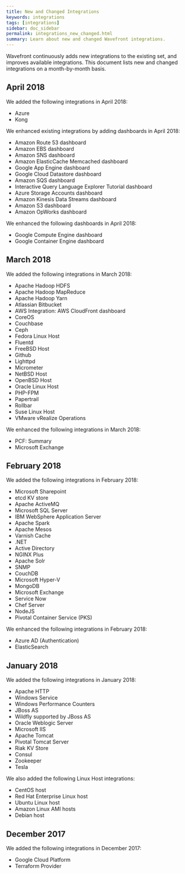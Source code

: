 ```yaml
---
title: New and Changed Integrations
keywords: integrations
tags: [integrations]
sidebar: doc_sidebar
permalink: integrations_new_changed.html
summary: Learn about new and changed Wavefront integrations.
---
```

Wavefront continuously adds new integrations to the existing set, and improves available integrations.
This document lists new and changed integrations on a month-by-month basis.

## April 2018

We added the following integrations in April 2018:

* Azure
* Kong

We enhanced existing integrations by adding dashboards in April 2018:

* Amazon Route 53 dashboard
* Amazon EBS dashboard
* Amazon SNS dashboard
* Amazon ElasticCache Memcached dashboard
* Google App Engine dashboard
* Google Cloud Datastore dashboard
* Amazon SQS dashboard
* Interactive Query Language Explorer Tutorial dashboard
* Azure Storage Accounts dashboard
* Amazon Kinesis Data Streams dashboard
* Amazon S3 dashboard
* Amazon OpWorks dashboard

We enhanced the following dashboards in April 2018:
* Google Compute Engine dashboard
* Google Container Engine dashboard

## March 2018

We added the following integrations in March 2018:

* Apache Hadoop HDFS
* Apache Hadoop MapReduce
* Apache Hadoop Yarn
* Atlassian Bitbucket
* AWS Integration: AWS CloudFront dashboard
* CoreOS
* Couchbase
* Ceph
* Fedora Linux Host
* Fluentd
* FreeBSD Host
* Github
* Lighttpd
* Micrometer
* NetBSD Host
* OpenBSD Host
* Oracle Linux Host
* PHP-FPM
* Papertrail
* Rollbar
* Suse Linux Host
* VMware vRealize Operations

We enhanced the following integrations in March 2018:
* PCF: Summary
* Microsoft Exchange

## February 2018

We added the following integrations in February 2018:

* Microsoft Sharepoint
* etcd KV store
* Apache ActiveMQ
* Microsoft SQL Server
* IBM WebSphere Application Server
* Apache Spark
* Apache Mesos
* Varnish Cache
* .NET
* Active Directory
* NGINX Plus
* Apache Solr
* SNMP
* CouchDB
* Microsoft Hyper-V
* MongoDB
* Microsoft Exchange
* Service Now
* Chef Server
* NodeJS
* Pivotal Container Service (PKS)

We enhanced the following integrations in February 2018:

* Azure AD (Authentication)
* ElasticSearch

## January 2018

We added the following integrations in January 2018:

* Apache HTTP
* Windows Service
* Windows Performance Counters
* JBoss AS
* Wildfly supported by JBoss AS
* Oracle Weblogic Server
* Microsoft IIS
* Apache Tomcat
* Pivotal Tomcat Server
* Riak KV Store
* Consul
* Zookeeper
* Tesla

We also added the following Linux Host integrations:

* CentOS host
* Red Hat Enterprise Linux host
* Ubuntu Linux host
* Amazon Linux AMI hosts
* Debian host

## December 2017

We added the following integrations in December 2017:

* Google Cloud Platform
* Terraform Provider

